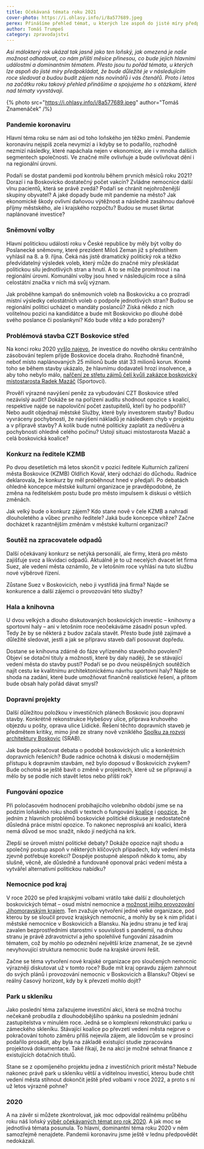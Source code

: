 ```yaml
---
title: Očekávaná témata roku 2021
cover-photo: https://i.ohlasy.info/i/8a577689.jpeg
perex: Přinášíme přehled témat, u kterých lze aspoň do jisté míry předpokládat, že bude důležité je v následujícím roce sledovat a budou budit zájem nás novinářů i vás čtenářů.
author: Tomáš Trumpeš
category: zpravodajství
---
```


*Asi málokterý rok ukázal tak jasně jako ten loňský, jak omezená je naše možnost odhadovat, co nám příští měsíce přinesou, co bude jejich hlavními událostmi a dominantním tématem. Přesto jsou tu pořád témata, u kterých lze aspoň do jisté míry předpokládat, že bude důležité je v následujícím roce sledovat a budou budit zájem nás novinářů i vás čtenářů. Proto i letos na začátku roku takový přehled přinášíme a spojujeme ho s otázkami, které nad tématy vyvstávají.*

{% photo src="https://i.ohlasy.info/i/8a577689.jpeg" author="Tomáš Znamenáček" /%}

### Pandemie koronaviru

Hlavní téma roku se nám asi od toho loňského jen těžko změní. Pandemie koronaviru nejspíš zcela nevymizí a i kdyby se to podařilo, rozhodně nezmizí následky, které napáchala nejen v ekonomice, ale i v mnoha dalších segmentech společnosti. Ve značné míře ovlivňuje a bude ovlivňovat dění i na regionální úrovni.

Podaří se dostat pandemii pod kontrolu během prvních měsíců roku 2021? Dorazí i na Boskovicko dostatečný počet vakcín? Zvládne nemocnice další vlnu pacientů, která se právě zvedá? Podaří se chránit nejohroženější skupiny obyvatel? A jaké dopady bude mít pandemie na město? Jak ekonomické škody ovlivní daňovou výtěžnost a následně zasáhnou daňové příjmy městského, ale i krajského rozpočtu? Budou se muset škrtat naplánované investice?

### Sněmovní volby

Hlavní politickou událostí roku v České republice by měly být volby do Poslanecké sněmovny, které prezident Miloš Zeman již s předstihem vyhlásil na 8. a 9. října. Čeká nás jistě dramatický politický rok a těžko předvídatelný výsledek voleb, který může do značné míry přeskládat politickou sílu jednotlivých stran a hnutí. A to se může promítnout i na regionální úrovni. Komunální volby jsou hned v následujícím roce a silná celostátní značka v nich má svůj význam.

Jak proběhne kampaň do sněmovních voleb na Boskovicku a co prozradí místní výsledky celostátních voleb o podpoře jednotlivých stran? Budou se regionální politici ucházet o mandáty poslanců? Získá někdo z nich volitelnou pozici na kandidátce a bude mít Boskovicko po dlouhé době svého poslance či poslankyni? Kdo bude vítěz a kdo poražený? 

### Problémová stavba CZT Boskovice střed

Na konci roku 2020 [vyšlo najevo](https://ohlasy.info/clanky/2020/12/zastupitelstvo.html), že investice do nového okrsku centrálního zásobování teplem přijde Boskovice docela draho. Rozhodně finančně, neboť místo naplánovaných 25 milionů bude stát 33 milionů korun. Kromě toho se během stavby ukázalo, že hlavnímu dodavateli hrozí insolvence, a aby toho nebylo málo, [nařčení ze střetu zájmů čelí kvůli zakázce boskovický místostarosta Radek Mazáč](https://ohlasy.info/clanky/2021/01/stret-zajmu-mazac.html) (Sportovci).

Prověří výrazné navýšení peněz za vybudování CZT Boskovice střed nezávislý audit? Dokáže se na pořízení auditu shodnout opozice s koalicí, respektive najde se napoloviční počet zastupitelů, kteří by ho podpořili? Nebo audit objednají městské Služby, které byly investorem stavby? Budou vyvráceny pochybnosti, že navýšení nákladů je následkem chyb v projektu a v přípravě stavby? A kolik bude nutné politicky zaplatit za nedůvěru a pochybnosti ohledně celého počinu? Ustojí situaci místostarosta Mazáč a celá boskovická koalice?

### Konkurz na ředitele KZMB

Po dvou desetiletích má letos skončit v pozici ředitele Kulturních zařízení města Boskovice (KZMB) Oldřich Kovář, který odchází do důchodu. Radnice deklarovala, že konkurz by měl proběhnout hned v předjaří. Po debatách ohledně koncepce městské kulturní organizace je pravděpodobné, že změna na ředitelském postu bude pro město impulsem k diskusi o větších změnách.

Jak velký bude o konkurz zájem? Kdo stane nově v čele KZMB a nahradí dlouholetého a vůbec prvního ředitele? Jaká bude koncepce vítěze? Začne docházet k razantnějším změnám v městské kulturní organizaci?

### Soutěž na zpracovatele odpadů

Další očekávaný konkurz se netýká personálií, ale firmy, která pro město zajišťuje svoz a likvidaci odpadů. Aktuálně je to už necelých dvacet let firma Suez, ale vedení města oznámilo, že v letošním roce vyhlásí na tuto službu nové výběrové řízení.

Zůstane Suez v Boskovicích, nebo ji vystřídá jiná firma? Najde se konkurence a další zájemci o provozování této služby? 

### Hala a knihovna

U dvou velkých a dlouho diskutovaných boskovických investic – knihovny a sportovní haly – ani v letošním roce neočekáváme zásadní posun vpřed. Tedy že by se některá z budov začala stavět. Přesto bude jistě zajímavé a důležité sledovat, jestli a jak se přípravu staveb daří posouvat dopředu.

Dostane se knihovna zdárně do fáze vyřízeného stavebního povolení? Objeví se dotační tituly a možnosti, které by daly naději, že se stávající vedení města do stavby pustí? Podaří se po dvou neúspěšných soutěžích najít cestu ke kvalitnímu architektonickému návrhu sportovní haly? Najde se shoda na zadání, které bude umožňovat finančně realistické řešení, a přitom bude obsah haly pořád dávat smysl?

### Dopravní projekty

Další důležitou položkou v investičních plánech Boskovic jsou dopravní stavby. Konkrétně rekonstrukce Hybešovy ulice, příprava kruhového objezdu u pošty, oprava ulice Lidické. Řešení těchto dopravních staveb je předmětem kritiky, mimo jiné ze strany nově vzniklého [Spolku za rozvoj architektury Boskovic](https://ohlasy.info/clanky/2020/12/prichazi-srab.html) (SRAB). 

Jak bude pokračovat debata o podobě boskovických ulic a konkrétních dopravních řešeních? Bude radnice ochotná k diskusi o modernějším přístupu k dopravním stavbám, než bylo doposud v Boskovicích zvykem? Bude ochotná se ještě bavit o změně v projektech, které už se připravují a mělo by se podle nich stavět letos nebo příští rok?

### Fungování opozice

Při poločasovém hodnocení probíhajícího volebního období jsme se na podzim loňského roku shodli v textech o fungování [koalice](https://ohlasy.info/clanky/2020/11/polocas-koalice.html) i [opozice](https://ohlasy.info/clanky/2020/11/vlada-bez-opozice.html), že jedním z hlavních problémů boskovické politické diskuse je nedostatečně důsledná práce místní opozice. To nakonec neprospívá ani koalici, která nemá důvod se moc snažit, nikdo jí nedýchá na krk.

Zlepší se úroveň místní politické debaty? Dokáže opozice najít shodu a společný postup aspoň v některých klíčových případech, kdy vedení města zjevně potřebuje korekci? Dospěje postupně alespoň někdo k tomu, aby slušně, věcně, ale důsledně a fundovaně oponoval práci vedení města a vytvářel alternativní politickou nabídku?

### Nemocnice pod kraj

V roce 2020 se před krajskými volbami vrátilo také další z dlouholetých boskovických témat – osud místní nemocnice a [možnost jejího provozování Jihomoravským krajem](https://ohlasy.info/clanky/2020/09/nemocnice-pod-kraj.html). Ten zvažuje vytvoření jedné velké organizace, pod kterou by se sloučil provoz krajských nemocnic, a mohly by se k nim přidat i městské nemocnice v Boskovicích a Blansku. Na jednu stranu je teď kraj zavalen bezprostředními starostmi v souvislosti s pandemií, na druhou stranu je právě zdravotnictví a jeho spolehlivé fungování zásadním tématem, což by mohlo po odeznění největší krize znamenat, že se zjevně nevyhovující struktura nemocnic bude na krajské úrovni řešit.

Začne se téma vytvoření nové krajské organizace pro sloučených nemocnic výrazněji diskutovat už v tomto roce? Bude mít kraj opravdu zájem zahrnout do svých plánů i provozování nemocnic v Boskovicích a Blansku? Objeví se reálný časový horizont, kdy by k převzetí mohlo dojít?

### Park u skleníku

Jako poslední téma zařazujeme investiční akci, která se možná trochu nečekaně probudila z dlouhodobějšího spánku na posledním jednání zastupitelstva v minulém roce. Jedná se o komplexní rekonstrukci parku u zámeckého skleníku. Stávající koalice po převzetí vedení města nejprve o pokračování tohoto záměru příliš nejevila zájem, ale lidovcům se v prosinci podařilo prosadit, aby byla na základě existující studie zpracována projektová dokumentace. Také říkají, že na akci je možné sehnat finance z existujících dotačních titulů.

Stane se z opomíjeného projektu jedna z investičních priorit města? Nebude nakonec právě park u skleníku větší a viditelnou investicí, kterou bude chtít vedení města stihnout dokončit ještě před volbami v roce 2022, a proto s ní už letos výrazně pohne?

### 2020

A na závěr si můžete zkontrolovat, jak moc odpovídal reálnému průběhu roku náš loňský [výběr očekávaných témat pro rok 2020](https://ohlasy.info/clanky/2020/01/temata-roku.html). A jak moc se jednotlivá témata posunula. To hlavní, dominantní téma roku 2020 v něm samozřejmě nenajdete. Pandemii koronaviru jsme ještě v lednu předpovědět nedokázali.
